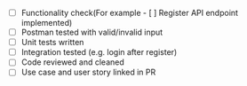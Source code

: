 - [ ] Functionality check(For example - [ ] Register API endpoint implemented)
- [ ] Postman tested with valid/invalid input
- [ ] Unit tests written
- [ ] Integration tested (e.g. login after register)
- [ ] Code reviewed and cleaned
- [ ] Use case and user story linked in PR
